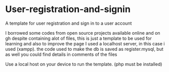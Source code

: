 # User-registration-and-signin
A template for user registration and sign in to a user account

I borrowed some codes from open source projects available online and on gh
despite containing alot of files, this is just a template to be used for learning and also to improve the page
I used a localhost server, in this case i used (xampp).
the code used to make the db is saved as register.mysql, but as well you could find details in comments of the files 

Use a local host on your device to run the template. (php must be installed)

